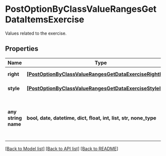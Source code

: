 # PostOptionByClassValueRangesGetDataItemsExercise

Values related to the exercise.

## Properties
Name | Type | Description | Notes
------------ | ------------- | ------------- | -------------
**right** | [**[PostOptionByClassValueRangesGetDataExerciseRightItems]**](PostOptionByClassValueRangesGetDataExerciseRightItems.md) | Exercise right. | [optional] 
**style** | [**[PostOptionByClassValueRangesGetDataExerciseStyleItems]**](PostOptionByClassValueRangesGetDataExerciseStyleItems.md) | Exercise style. | [optional] 
**any string name** | **bool, date, datetime, dict, float, int, list, str, none_type** | any string name can be used but the value must be the correct type | [optional]

[[Back to Model list]](../README.md#documentation-for-models) [[Back to API list]](../README.md#documentation-for-api-endpoints) [[Back to README]](../README.md)


